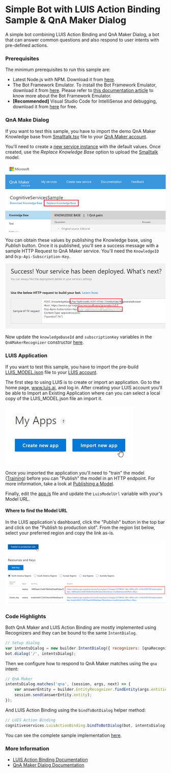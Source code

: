 # Simple Bot with LUIS Action Binding Sample & QnA Maker Dialog

A simple bot combining LUIS Action Binding and QnA Maker Dialog, a bot that can answer common questions and also respond to user intents with pre-defined actions.

### Prerequisites

The minimum prerequisites to run this sample are:
* Latest Node.js with NPM. Download it from [here](https://nodejs.org/en/download/).
* The Bot Framework Emulator. To install the Bot Framework Emulator, download it from [here](https://emulator.botframework.com/). Please refer to [this documentation article](https://github.com/microsoft/botframework-emulator/wiki/Getting-Started) to know more about the Bot Framework Emulator.
* **[Recommended]** Visual Studio Code for IntelliSense and debugging, download it from [here](https://code.visualstudio.com/) for free.

### QnA Make Dialog
If you want to test this sample, you have to import the demo QnA Maker Knowledge base from [Smalltalk.tsv](Smalltalk.tsv) file to your [QnA Maker account](https://qnamaker.ai/).

You'll need to create a [new service instance](https://qnamaker.ai/Create) with the default values. Once created, use the *Replace Knowledge Base* option to upload the [Smalltalk](Smalltalk.tsv) model.

![Replace Knowledge Base](images/qnamaker-replace.png)

You can obtain these values by publishing the Knowledge base, using *Publish* button. Once it is published, you'll see a success message with a sample HTTP Request to QnA Maker service. You'll need the `KnowledgeID` and `Ocp-Api-Subscription-Key`.

![Knowledge Base Published](images/qnamaker-publish.png)

Now update the `knowledgeBaseId` and `subscriptionKey` variables in the `QnAMakerRecognizer` constructor [here](app.js#L30-L31).

### LUIS Application
If you want to test this sample, you have to import the pre-build [LUIS_MODEL.json](../LuisActionBinding/LUIS_MODEL.json) file to your [LUIS account](https://luis.ai/).

The first step to using LUIS is to create or import an application. Go to the home page, www.luis.ai, and log in. After creating your LUIS account you'll be able to Import an Existing Application where can you can select a local copy of the LUIS_MODEL.json file an import it.

![Import an Existing Application](../LuisActionBinding/images/prereqs-import.png)

Once you imported the application you'll need to "train" the model ([Training](https://www.microsoft.com/cognitive-services/en-us/LUIS-api/documentation/Train-Test)) before you can "Publish" the model in an HTTP endpoint. For more information, take a look at [Publishing a Model](https://www.microsoft.com/cognitive-services/en-us/LUIS-api/documentation/PublishApp).

Finally, edit the [app.js](app.js#L34) file and update the `LuisModelUrl` variable with your's Model URL.

#### Where to find the Model URL

In the LUIS application's dashboard, click the "Publish" button in the top bar and click on the "Publish to production slot". From the region list below, select your preferred region and copy the link as-is.

![Publishing a Model](../LuisActionBinding/images/prereqs-publish.png)

### Code Highlights

Both QnA Maker and LUIS Action Binding are mostly implemented using Recognizers and they can be bound to the same `IntentDialog`.

````JavaScript
// Setup dialog
var intentsDialog = new builder.IntentDialog({ recognizers: [qnaRecognizer, luisRecognizer] });
bot.dialog('/', intentsDialog);
````

Then we configure how to respond to QnA Maker matches using the `qna` intent:

````JavaScript
// QnA Maker
intentsDialog.matches('qna', (session, args, next) => {
    var answerEntity = builder.EntityRecognizer.findEntity(args.entities, 'answer');
    session.send(answerEntity.entity);
});
````

And LUIS Action Binding using the `bindToBotDialog` helper method:

````JavaScript
// LUIS Action Binding
cognitiveservices.LuisActionBinding.bindToBotDialog(bot, intentsDialog, LuisModelUrl, SampleActions);
````

You can see the complete sample implementation [here](app.js#L29-L52).

### More Information

* [LUIS Action Binding Documentation](../LuisActionBinding/README.md)
* [QnA Maker Dialog Documentation](../QnAMaker/README.md)
